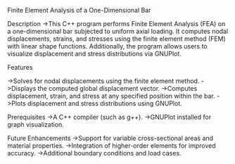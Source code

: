 Finite Element Analysis of a One-Dimensional Bar

Description
->This C++ program performs Finite Element Analysis (FEA) on a one-dimensional bar subjected to uniform axial loading. It computes nodal displacements, strains, and stresses using the finite element method (FEM) with linear shape functions. Additionally, the program allows users to visualize displacement and stress distributions via GNUPlot.

Features

->Solves for nodal displacements using the finite element method.
->Displays the computed global displacement vector.
->Computes displacement, strain, and stress at any specified position within the bar.
->Plots displacement and stress distributions using GNUPlot.

Prerequisites
->A C++ compiler (such as g++).
->GNUPlot installed for graph visualization.

Future Enhancements
->Support for variable cross-sectional areas and material properties.
->Integration of higher-order elements for improved accuracy.
->Additional boundary conditions and load cases.
